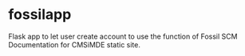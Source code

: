 # fossilapp

Flask app to let user create account to use the function of Fossil SCM Documentation for CMSiMDE static site.